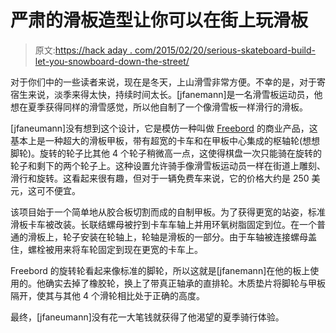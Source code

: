 # 严肃的滑板造型让你可以在街上玩滑板

> 原文:[https://hack aday . com/2015/02/20/serious-skateboard-build-let-you-snowboard-down-the-street/](https://hackaday.com/2015/02/20/serious-skateboard-build-lets-you-snowboard-down-the-street/)

对于你们中的一些读者来说，现在是冬天，上山滑雪非常方便。不幸的是，对于寄宿生来说，淡季来得太快，持续时间太长。[jfanemann]是一名滑雪板运动员，他想在夏季获得同样的滑雪感觉，所以他自制了一个像滑雪板一样滑行的滑板。

[jfaneumann]没有想到这个设计，它是模仿一种叫做 [Freebord](http://www.freebord.com/) 的商业产品，这基本上是一种超大的滑板甲板，带有超宽的卡车和在甲板中心集成的枢轴轮(想想脚轮)。旋转的轮子比其他 4 个轮子稍微高一点，这使得棋盘一次只能骑在旋转的轮子和剩下的两个轮子上。这种设置允许骑手像滑雪板运动员一样在街道上雕刻、滑行和旋转。这看起来很有趣，但对于一辆免费车来说，它的价格大约是 250 美元，这可不便宜。

该项目始于一个简单地从胶合板切割而成的自制甲板。为了获得更宽的站姿，标准滑板卡车被改装。长联结螺母被拧到卡车车轴上并用环氧树脂固定到位。在一个普通的滑板上，轮子安装在轮轴上，轮轴是滑板的一部分。由于车轴被连接螺母盖住，螺栓被用来将车轮固定到现在更宽的卡车上。

Freebord 的旋转轮看起来像标准的脚轮，所以这就是[jfanemann]在他的板上使用的。他确实去掉了橡胶轮，换上了带真正轴承的直排轮。木质垫片将脚轮与甲板隔开，使其与其他 4 个滑轮相比处于正确的高度。

最终，[jfaneumann]没有花一大笔钱就获得了他渴望的夏季骑行体验。
